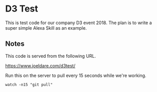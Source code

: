 # D3 Test

This is test code for our company D3 event 2018. The plan is to write a super simple Alexa Skill as an example.

## Notes

This code is served from the following URL.

https://www.joeldare.com/d3test/

Run this on the server to pull every 15 seconds while we're working.

`watch -n15 "git pull"`